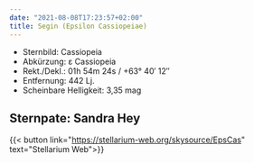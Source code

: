 ```yaml
---
date: "2021-08-08T17:23:57+02:00"
title: Segin (Epsilon Cassiopeiae)
---
```


- Sternbild: Cassiopeia
- Abkürzung: ε Cassiopeia
- Rekt./Dekl.: 01h 54m 24s / +63° 40′ 12″
- Entfernung: 442 Lj.
- Scheinbare Helligkeit: 3,35 mag

## Sternpate: Sandra Hey

{{< button link="https://stellarium-web.org/skysource/EpsCas" text="Stellarium Web">}}